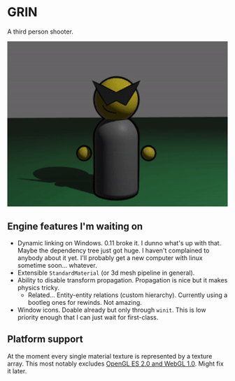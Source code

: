 # GRIN
A third person shooter.

![yes the gif is grainy I didn't want to recreate it okay?](assets/promo.gif)

## Engine features I'm waiting on
- Dynamic linking on Windows. 0.11 broke it. I dunno what's up with that. Maybe the dependency tree just got huge.
I haven't complained to anybody about it yet. I'll probably get a new computer with linux sometime soon... whatever.
- Extensible `StandardMaterial` (or 3d mesh pipeline in general).
- Ability to disable transform propagation. Propagation is nice but it makes physics tricky.
    - Related... Entity-entity relations (custom hierarchy). Currently using a bootleg ones for rewinds. Not amazing.
- Window icons. Doable already but only through `winit`. This is low priority enough that I can just wait for first-class.

## Platform support
At the moment every single material texture is represented by a texture array.
This most notably excludes [OpenGL ES 2.0 and WebGL 1.0](https://docs.unity3d.com/Manual/class-Texture2DArray.html).
Might fix it later.
